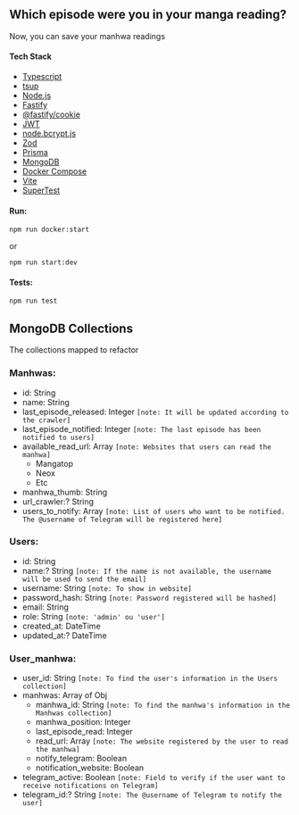 ## Which episode were you in your manga reading?
Now, you can save your manhwa readings

#### Tech Stack
- [Typescript](https://www.typescriptlang.org/)
- [tsup](https://github.com/egoist/tsup)
- [Node.js](https://nodejs.org/en)
- [Fastify](https://www.fastify.io/)
- [@fastify/cookie](https://github.com/fastify/fastify-cookie)
- [JWT](https://jwt.io/)
- [node.bcrypt.js](https://github.com/kelektiv/node.bcrypt.js)
- [Zod](https://github.com/colinhacks/zod)
- [Prisma](https://www.prisma.io/)
- [MongoDB](https://www.mongodb.com/)
- [Docker Compose](https://docs.docker.com/compose/)
- [Vite](https://vitejs.dev/)
- [SuperTest](https://github.com/ladjs/supertest)

#### Run:
```
npm run docker:start
```
or
```
npm run start:dev
```


#### Tests:
```
npm run test
```

## MongoDB Collections
The collections mapped to refactor

### Manhwas:
  - id: String
  - name: String
  - last_episode_released: Integer `[note: It will be updated according to the crawler]`
  - last_episode_notified: Integer `[note: The last episode has been notified to users]`
  - available_read_url: Array `[note: Websites that users can read the manhwa]`
    - Mangatop
    - Neox
    - Etc
  - manhwa_thumb: String
  - url_crawler:? String
  - users_to_notify: Array `[note: List of users who want to be notified. The @username of Telegram will be registered here]`

### Users:
  - id: String
  - name:? String `[note: If the name is not available, the username will be used to send the email]`
  - username: String `[note: To show in website]`
  - password_hash: String `[note: Password registered will be hashed]`
  - email: String
  - role: String `[note: 'admin' ou 'user']`
  - created_at: DateTime
  - updated_at:? DateTime

### User_manhwa:
  - user_id: String `[note: To find the user's information in the Users collection]`
  - manhwas: Array of Obj
    - manhwa_id: String `[note: To find the manhwa's information in the Manhwas collection]`
    - manhwa_position: Integer
    - last_episode_read: Integer
    - read_url: Array `[note: The website registered by the user to read the manhwa]`
    - notify_telegram: Boolean
    - notification_website: Boolean
  - telegram_active: Boolean `[note: Field to verify if the user want to receive notifications on Telegram]`
  - telegram_id:? String `[note: The @username of Telegram to notify the user]`